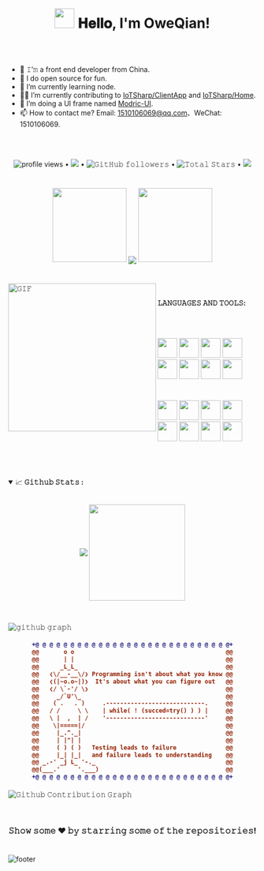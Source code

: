 <h1 align="center">
  <img src="GIF/Hi.gif" width="40px" />
  𝐇𝐞𝐥𝐥𝐨, I'm OweQian!
</h1>

<br/>
<br/>

- 🔭 𝙸’𝚖 a front end developer from China.
- 🌱 I do open source for fun.
- 👯 I’m currently learning node.
- 🧑‍💻 I’m currently contributing to <a href="https://github.com/IoTSharp/ClientApp">IoTSharp/ClientApp</a> and <a href="https://github.com/IoTSharp/Home">IoTSharp/Home</a>.
- 👯 I’m doing a UI frame named <a href="https://github.com/OweQian/Modric-UI">Modric-UI</a>.
- 📫 How to contact me? Email: 1510106069@qq.com、WeChat: 1510106069.

<br/>
<br/>


<p align="center">
<img alt = "profile views" src="https://komarev.com/ghpvc/?username=OweQian&style=flat&color=brightgreen"> •
  <a href="https://user-badge.committers.top/india_private/OweQian"><img src="https://user-badge.committers.top/india_private/OweQian.svg"></a> •
  <img alt="𝙶𝚒𝚝𝙷𝚞𝚋 𝚏𝚘𝚕𝚕𝚘𝚠𝚎𝚛𝚜" src="https://img.shields.io/github/followers/OweQian?label=Followers&style=social"> •
  <img src="https://img.shields.io/github/stars/OweQian?label=Stars" alt="𝚃𝚘𝚝𝚊𝚕 𝚂𝚝𝚊𝚛𝚜"> •
  <a href="https://github.com/sponsors/OweQian"><img src="https://img.shields.io/static/v1?label=Sponsor&message=%E2%9D%A4&logo=GitHub&color=%23fe8e86"/></a>
</p>

#

<p align="center">
  <img height="150" width="150" src="WEBP/left.webp">
  <img align="center" src="https://github-readme-streak-stats.herokuapp.com/?user=OweQian&theme=dark&hide_border=true"/>
  <img height="150" width="150" src="WEBP/right.webp">
</p>

#

<img align="left" height="300px" width="300px" alt="𝙶𝙸𝙵" src="https://camo.githubusercontent.com/3b7c592ede97b6138ffd4b1cc1541c2f3b11fd39/687474703a2f2f33312e6d656469612e74756d626c722e636f6d2f31376665613932306666333665663466356238373764353231366137616164392f74756d626c725f6d6f39786a65387a5a34317163626975666f315f313238302e676966"/>
<br/>

**𝙻𝙰𝙽𝙶𝚄𝙰𝙶𝙴𝚂 𝙰𝙽𝙳 𝚃𝙾𝙾𝙻𝚂:**  

<br/>
<br/>

<code><img height="40" width="40" src="https://skillicons.dev/icons?i=html"></code>
<code><img height="40" width="40" src="https://skillicons.dev/icons?i=css"></code>
<code><img height="40" width="40" src="https://skillicons.dev/icons?i=sass"></code>
<code><img height="40" width="40" src="https://skillicons.dev/icons?i=js"></code>
<code><img height="40" width="40" src="https://skillicons.dev/icons?i=ts"></code>
<code><img height="40" width="40" src="https://skillicons.dev/icons?i=nodejs"></code>
<code><img height="40" width="40" src="https://skillicons.dev/icons?i=react"></code>
<code><img height="40" width="40" src="https://skillicons.dev/icons?i=vue"></code>

#

<code><img height="40" width="40" src="https://skillicons.dev/icons?i=cpp"></code>
<code><img height="40" width="40" src="https://skillicons.dev/icons?i=electron"></code>
<code><img height="40" width="40" src="https://skillicons.dev/icons?i=jest"></code>
<code><img height="40" width="40" src="https://skillicons.dev/icons?i=nestjs"></code>
<code><img height="40" width="40" src="https://skillicons.dev/icons?i=nextjs"></code>
<code><img height="40" width="40" src="https://skillicons.dev/icons?i=nginx"></code>
<code><img height="40" width="40" src="https://skillicons.dev/icons?i=webpack"></code>
<code><img height="40" width="40" src="https://skillicons.dev/icons?i=vite"></code>

<br/>

#

<details open="">
<summary>
  <g-emoji class="g-emoji" alias="chart_with_upwards_trend" fallback-src="https://github.githubassets.com/images/icons/emoji/unicode/1f4c8.png">📈</g-emoji>
  <strong>𝙶𝚒𝚝𝚑𝚞𝚋 𝚂𝚝𝚊𝚝𝚜 : </strong>
</summary>
<br/>

<p align="center">
    <img align="center" src="https://github-readme-stats.vercel.app/api?username=OweQian&show_icons=true&hide_border=true&title_color=94b4a4&amp&icon_color=FFFFFF&amp&text_color=FFFFFF&amp&bg_color=000000&count_private=true&include_all_commits=true"/>
    <img align="center" height="195px" src="https://github-readme-stats.vercel.app/api/top-langs/?username=OweQian&text_color=FFFFFF&bg_color=000000&title_color=94b4a4&langs_count=15&layout=compact&hide_border=true" />
</p>
</details>
<br/>

![𝚐𝚒𝚝𝚑𝚞𝚋 𝚐𝚛𝚊𝚙𝚑](https://github-readme-activity-graph.cyclic.app/graph?username=OweQian&theme=react-dark&hide_border=true&area=true)

<h4 align="center">
  
```diff
+@ @ @ @ @ @ @ @ @ @ @ @ @ @ @ @ @ @ @ @ @ @ @ @ @ @ @ @+
@@       o o                                           @@
@@       | |                                           @@
@@      _L_L_                                          @@
@@   ❮\/__-__\/❯ Programming isn't about what you know @@
@@   ❮(|~o.o~|)❯  It's about what you can figure out   @@
@@   ❮/ \`-'/ \❯                                       @@
@@     _/`U'\_                                         @@
@@    ( .   . )     .----------------------------.     @@
@@   / /     \ \    | while( ! (succed=try() ) ) |     @@
@@   \ |  ,  | /    '----------------------------'     @@
@@    \|=====|/                                        @@
@@     |_.^._|                                         @@
@@     | |"| |                                         @@
@@     ( ) ( )   Testing leads to failure              @@
@@     |_| |_|   and failure leads to understanding    @@
@@ _.-' _j L_ '-._                                     @@
@@(___.'     '.___)                                    @@
+@ @ @ @ @ @ @ @ @ @ @ @ @ @ @ @ @ @ @ @ @ @ @ @ @ @ @ @+
```

</h4>  
  
![𝙶𝚒𝚝𝚑𝚞𝚋 𝙲𝚘𝚗𝚝𝚛𝚒𝚋𝚞𝚝𝚒𝚘𝚗 𝙶𝚛𝚊𝚙𝚑](github-contribution-grid-snake.svg)

<br/>

<div align="center">

### 𝚂𝚑𝚘𝚠 𝚜𝚘𝚖𝚎 ❤️ 𝚋𝚢 𝚜𝚝𝚊𝚛𝚛𝚒𝚗𝚐 𝚜𝚘𝚖𝚎 𝚘𝚏 𝚝𝚑𝚎 𝚛𝚎𝚙𝚘𝚜𝚒𝚝𝚘𝚛𝚒𝚎𝚜!

</div>

#

![footer](WEBP/footer.webp)
